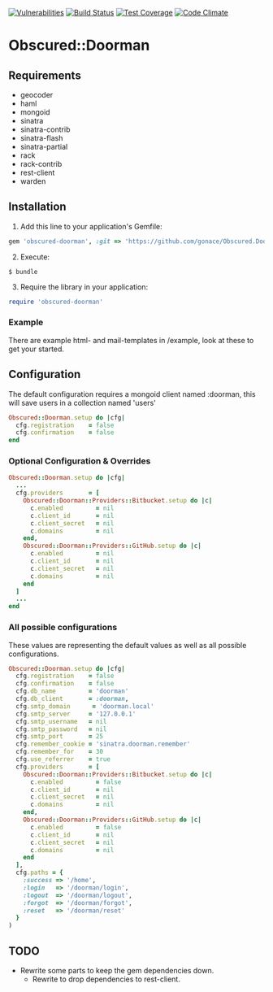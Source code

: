 [![Vulnerabilities](https://snyk.io/test/github/gonace/obscured.doorman/badge.svg)](https://snyk.io/test/github/gonace/obscured.doorman)
[![Build Status](https://travis-ci.org/gonace/Obscured.Doorman.svg?branch=master)](https://travis-ci.org/gonace/Obscured.Doorman)
[![Test Coverage](https://codeclimate.com/github/gonace/Obscured.Doorman/badges/coverage.svg)](https://codeclimate.com/github/gonace/Obscured.Doorman)
[![Code Climate](https://codeclimate.com/github/gonace/Obscured.Doorman/badges/gpa.svg)](https://codeclimate.com/github/gonace/Obscured.Doorman)

# Obscured::Doorman

## Requirements
- geocoder
- haml
- mongoid
- sinatra
- sinatra-contrib
- sinatra-flash
- sinatra-partial
- rack
- rack-contrib
- rest-client
- warden

## Installation
1. Add this line to your application's Gemfile:
```ruby
gem 'obscured-doorman', :git => 'https://github.com/gonace/Obscured.Doorman.git', :branch => 'master'
```

2. Execute:
```
$ bundle
```

3. Require the library in your application:
```ruby
require 'obscured-doorman'
```

### Example
There are example html- and mail-templates in /example, look at these to get your started.

## Configuration
The default configuration requires a mongoid client named :doorman, this will save users in a collection named 'users'
```ruby
Obscured::Doorman.setup do |cfg|
  cfg.registration    = false
  cfg.confirmation    = false
end
```

### Optional Configuration & Overrides
```ruby
Obscured::Doorman.setup do |cfg|
  ...
  cfg.providers       = [
    Obscured::Doorman::Providers::Bitbucket.setup do |c|
      c.enabled         = nil
      c.client_id       = nil
      c.client_secret   = nil
      c.domains         = nil
    end,
    Obscured::Doorman::Providers::GitHub.setup do |c|
      c.enabled         = nil
      c.client_id       = nil
      c.client_secret   = nil
      c.domains         = nil
    end
  ]
  ...
end
```


### All possible configurations
These values are representing the default values as well as all possible configurations.

```ruby
Obscured::Doorman.setup do |cfg|
  cfg.registration    = false
  cfg.confirmation    = false
  cfg.db_name         = 'doorman'
  cfg.db_client       = :doorman,
  cfg.smtp_domain      = 'doorman.local'
  cfg.smtp_server     = '127.0.0.1'
  cfg.smtp_username   = nil
  cfg.smtp_password   = nil
  cfg.smtp_port       = 25
  cfg.remember_cookie = 'sinatra.doorman.remember'
  cfg.remember_for    = 30
  cfg.use_referrer    = true
  cfg.providers       = [
    Obscured::Doorman::Providers::Bitbucket.setup do |c|
      c.enabled         = false
      c.client_id       = nil
      c.client_secret   = nil
      c.domains         = nil
    end,
    Obscured::Doorman::Providers::GitHub.setup do |c|
      c.enabled         = false
      c.client_id       = nil
      c.client_secret   = nil
      c.domains         = nil
    end
  ],
  cfg.paths = {
    :success => '/home',
    :login   => '/doorman/login',
    :logout  => '/doorman/logout',
    :forgot  => '/doorman/forgot',
    :reset   => '/doorman/reset'
  }
)
```

## TODO
- Rewrite some parts to keep the gem dependencies down.
    - Rewrite to drop dependencies to rest-client.